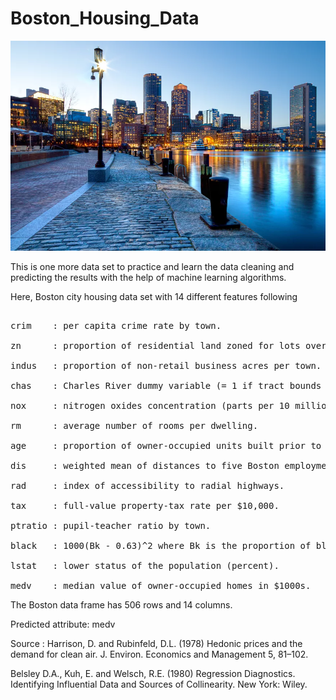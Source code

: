 # Boston_Housing_Data
![](boston.jpg)

This is one more data set to practice and learn the data cleaning and predicting the results with the help of machine learning algorithms.

Here, Boston city housing data set with 14 different features following    
<pre>       
crim    : per capita crime rate by town.

zn      : proportion of residential land zoned for lots over 25,000 sq.ft.

indus   : proportion of non-retail business acres per town.

chas    : Charles River dummy variable (= 1 if tract bounds river; 0 otherwise).

nox     : nitrogen oxides concentration (parts per 10 million).

rm      : average number of rooms per dwelling.

age     : proportion of owner-occupied units built prior to 1940.

dis     : weighted mean of distances to five Boston employment centres.

rad     : index of accessibility to radial highways.

tax     : full-value property-tax rate per $10,000.

ptratio : pupil-teacher ratio by town.

black   : 1000(Bk - 0.63)^2 where Bk is the proportion of blacks by town.

lstat   : lower status of the population (percent).

medv    : median value of owner-occupied homes in $1000s.
</pre>

The Boston data frame has 506 rows and 14 columns.

Predicted attribute: medv


Source :
Harrison, D. and Rubinfeld, D.L. (1978) Hedonic prices and the demand for clean air. J. Environ. Economics and Management 5, 81–102.

Belsley D.A., Kuh, E. and Welsch, R.E. (1980) Regression Diagnostics. Identifying Influential Data and Sources of Collinearity. New York: Wiley.
